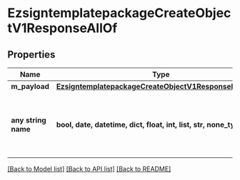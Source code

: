 # EzsigntemplatepackageCreateObjectV1ResponseAllOf


## Properties
Name | Type | Description | Notes
------------ | ------------- | ------------- | -------------
**m_payload** | [**EzsigntemplatepackageCreateObjectV1ResponseMPayload**](EzsigntemplatepackageCreateObjectV1ResponseMPayload.md) |  | 
**any string name** | **bool, date, datetime, dict, float, int, list, str, none_type** | any string name can be used but the value must be the correct type | [optional]

[[Back to Model list]](../README.md#documentation-for-models) [[Back to API list]](../README.md#documentation-for-api-endpoints) [[Back to README]](../README.md)


